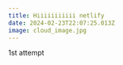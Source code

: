 ```yaml
---
title: Hiiiiiiiiiii netlify
date: 2024-02-23T22:07:25.013Z
image: cloud_image.jpg
---
```

1﻿st attempt